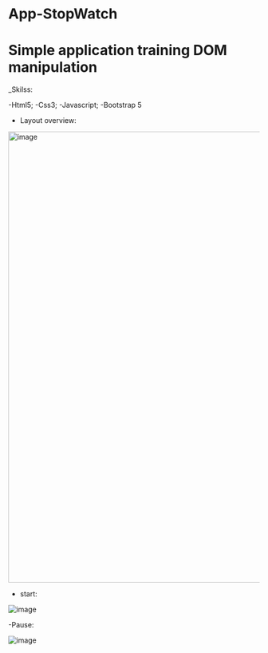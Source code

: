 # App-StopWatch
 # Simple application training DOM manipulation #
 
 _Skilss:
 
 -Html5;
 -Css3;
 -Javascript;
 -Bootstrap 5
 
 
 - Layout overview:
 
<img width="904" alt="image" src="https://user-images.githubusercontent.com/102631987/232662761-bfc19c88-d691-4ada-8862-8a73efa17917.png">


- start:

![image](https://user-images.githubusercontent.com/102631987/232663009-f100f5a7-79b6-45b1-93a9-277b33a31fec.png)


-Pause:

![image](https://user-images.githubusercontent.com/102631987/232663041-04b78d21-1940-46b6-b3cb-02dfdd38b0ce.png)
